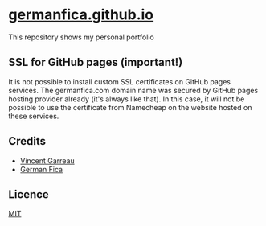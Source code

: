 # [germanfica.github.io](https://germanfica.xyz/)
This repository shows my personal portfolio

## SSL for GitHub pages (important!)
It is not possible to install custom SSL certificates on GitHub pages services. The germanfica.com domain name was secured by GitHub pages hosting provider already (it's always like that). In this case, it will not be possible to use the certificate from Namecheap on the website hosted on these services.

## Credits
- [Vincent Garreau](https://vincentgarreau.com/)
- [German Fica](https://www.instagram.com/germanfica/)

## Licence
[MIT](https://opensource.org/licenses/MIT)
